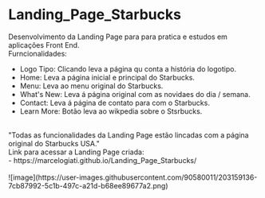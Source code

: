 # Landing_Page_Starbucks

Desenvolvimento da Landing Page para para pratica e estudos em aplicações Front End.<br>
Furncionalidades:<br>
- Logo Tipo: Clicando leva a página qu conta a história do logotipo.<br>
- Home: Leva a página inicial e principal do Starbucks.<br>
- Menu: Leva ao menu original do Starbucks.<br>
- What's New: Leva á página original com as novidaes do dia / semana.<br>
- Contact: Leva á página de contato para com o Starbucks.<br>
- Learn More: Botão leva ao wikpedia sobre o Stsrbucks.<br>
<br>
"Todas as funcionalidades da Landing Page estão lincadas com a página original do Starbucks USA."<br>
  Link para acessar a Landing Page criada:<br>
  - https://marcelogiati.github.io/Landing_Page_Starbucks/  
 <br>
 <br>
 ![image](https://user-images.githubusercontent.com/90580011/203159136-7cb87992-5c1b-497c-a21d-b68ee89677a2.png)
